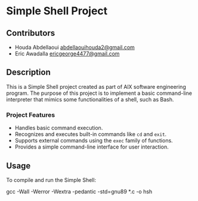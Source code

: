 # Simple Shell Project

## Contributors

- Houda Abdellaoui <abdellaouihouda2@gmail.com>
- Eric Awadalla <ericgeorge4477@gmail.com>
 

## Description

This is a Simple Shell project created as part of   AlX software engineering program. The purpose of this project is to implement a basic command-line
interpreter that mimics some functionalities of a shell, such as Bash.

### Project Features

- Handles basic command execution.
- Recognizes and executes built-in commands like `cd` and `exit`.
- Supports external commands using the `exec` family of functions.
- Provides a simple command-line interface for user interaction.

## Usage

To compile and run the Simple Shell:

 gcc -Wall -Werror -Wextra -pedantic -std=gnu89 *.c -o hsh
